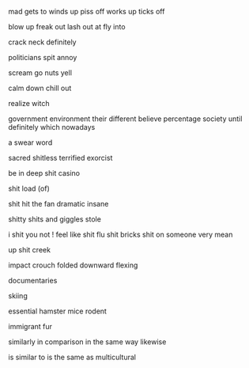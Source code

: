 mad
gets to
winds up
piss off
works up
ticks off

blow up
freak out
lash out at
fly into

crack
neck
definitely

politicians
spit
annoy

scream
go nuts
yell

calm down 
chill out



realize
witch


government
environment
their 
different
believe
percentage
society
until
definitely
which
nowadays
 

a swear word
  

sacred shitless
terrified
exorcist

be in deep shit
casino

shit load (of)

shit hit the fan
dramatic
insane

shitty
shits and giggles
stole

i shit you not !
feel like shit
flu
shit bricks
shit on someone
very mean

up shit creek




impact
crouch
folded
downward
flexing

documentaries



skiing

essential
hamster
mice
rodent 

immigrant
fur

similarly
in comparison
in the same way
likewise


is similar to
is the same as
multicultural









